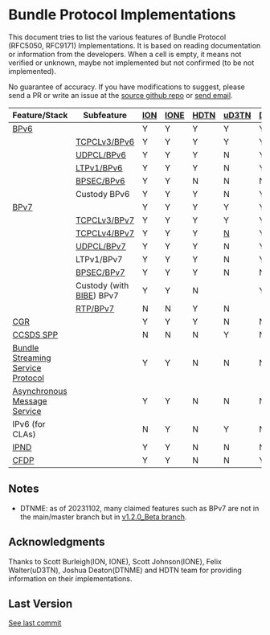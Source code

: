 # Bundle Protocol Implementations

This document tries to list the various features of Bundle Protocol (RFC5050, RFC9171) Implementations. It is based on reading documentation or information from the developers. When a cell is empty, it means not verified or unknown, maybe not implemented but not confirmed (to be not implemented).

No guarantee of accuracy. If you have modifications to suggest, please send a PR or write an issue at the [source github repo](https://github.com/ipnsig-pwg/ipnsig-pwg.github.io) or [send email](mailto:marc.blanchet@viagenie.ca).

| Feature/Stack | Subfeature | [ION](https://sourceforge.net/projects/ion-dtn/) | [IONE](https://sourceforge.net/projects/ione/) | [HDTN](https://github.com/nasa/HDTN/wiki/HDTN-Implementation-Features) | [uD3TN](https://gitlab.com/d3tn/ud3tn) | [DTNME](https://github.com/nasa/DTNME) | [BPLib/CFS](https://github.com/nasa/bplib) |
| --- | --- | --- | --- | --- | --- | --- | --- |
| [BPv6](https://www.rfc-editor.org/rfc/rfc5050) | | Y | Y | Y | Y | Y | Y |
|  | [TCPCLv3/BPv6](https://www.rfc-editor.org/rfc/rfc7242) | Y | Y | Y | Y | Y | |
|  | [UDPCL/BPv6](https://www.rfc-editor.org/rfc/rfc7122) | Y | Y | Y | N | Y |  |
|  | [LTPv1/BPv6](https://www.rfc-editor.org/rfc/rfc5326) | Y | Y | Y | N | Y |  |
|  | [BPSEC/BPv6](https://www.rfc-editor.org/rfc/rfc6257) | Y | Y | N | N | N |  |
|  | Custody BPv6 | Y | Y | Y | N | Y |  |
| [BPv7](https://www.rfc-editor.org/rfc/rfc9171) | | Y | Y | Y | Y | Y | Y |
|  | [TCPCLv3/BPv7](https://www.rfc-editor.org/rfc/rfc7242) | Y | Y | Y | Y | Y |  |
|  | [TCPCLv4/BPv7](https://www.rfc-editor.org/rfc/rfc9174) | Y | Y | Y | [N](https://gitlab.com/d3tn/ud3tn/-/issues/40) | Y |  |
|  | [UDPCL/BPv7](https://datatracker.ietf.org/doc/draft-sipos-dtn-udpcl/) | Y | Y | Y | N | Y |  |
|  | LTPv1/BPv7 | Y | Y | Y | N | Y |  |
|  | [BPSEC/BPv7](https://www.rfc-editor.org/rfc/rfc9172) | Y | Y | Y | N | N |  |
| | Custody (with [BIBE](https://datatracker.ietf.org/doc/draft-ietf-dtn-bibect/)) BPv7 | Y | Y | N |  | Y |  |
| | [RTP/BPv7](https://www.google.com/url?sa=t&rct=j&q=&esrc=s&source=web&cd=&ved=2ahUKEwjrn92gvJaCAxXxFFkFHXY5A1QQFnoECAwQAQ&url=https%3A%2F%2Fcwe.ccsds.org%2Fsis%2Fdocs%2FSIS-MIA%2FDraft%2520Documents%2FRTP%2520over%2520DTN%2520for%2520Video%2F766x3r0_JPM_RID_Answer_TEMP.doc&usg=AOvVaw3YVH8gKoTvgPLxiUC7PgPq&opi=89978449) | N | N | Y | N |  |  |
| [CGR](https://datatracker.ietf.org/doc/html/draft-burleigh-dtnrg-cgr) | | Y | Y | Y | N | N |  |
| [CCSDS SPP](https://public.ccsds.org/Pubs/133x0b2e1.pdf) | | N | N | N | Y |N |  |
| [Bundle Streaming Service Protocol](https://public.ccsds.org/Pubs/730x2g1.pdf) | | Y | Y | N | N | N |  |
| [Asynchronous Message Service](https://public.ccsds.org/Pubs/735x1b1.pdf) | | Y | Y | N | N | N |  |
| IPv6 (for CLAs) | | N | Y | N | Y | N |  |
| [IPND](https://datatracker.ietf.org/doc/draft-johnson-dtn-ipnd/) | | Y | Y | N | N | N |  |
| [CFDP](https://public.ccsds.org/Pubs/727x0b5.pdf) | | Y | Y | N | N | Y |  |

## Notes
- DTNME: as of 20231102, many claimed features such as BPv7 are not in the main/master branch but in [v1.2.0_Beta branch](https://github.com/nasa/DTNME/tree/v1.2.0_Beta).

## Acknowledgments
Thanks to Scott Burleigh(ION, IONE), Scott Johnson(IONE), Felix Walter(uD3TN), Joshua Deaton(DTNME) and HDTN team for providing information on their implementations.

## Last Version
[See last commit](https://github.com/ipnsig-pwg/ipnsig-pwg.github.io/commits/main)
